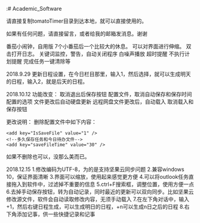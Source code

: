 ﻿:# Academic_Software

请直接复制tomatoTimer目录到达本地，就可以直接使用的。

如果有任何问题，请直接留言，或者给我的邮箱发消息。谢谢

番茄小闹钟，自用版
7个小番茄后一个比较大的休息。
可以对界面进行伸缩。
双击打开日志。
关键词监控，警告，自动关闭程序
白噪声播放
超时提醒
不执行计划提醒
完成任务一键清除等

2018.9.29
更新日程设置，在今日栏目那里，输入1，然后选择，就可以生成明天的日程，输入2，就是后天的日程。

2018.10.12
功能改变：
取消退出后保存按钮
配置文件，取消自动保存和保存时间配置的选项
文件更改后自动硬盘更新
远程网盘文件更改后，自动载入
取消载入和保存按钮

更改说明：
删除配置文件中如下内容：
<!--是否保存任务和今日待办文件-->
    <add key="IsSaveFile" value="1" />
    <!--多久保存任务和今日待办文件-->
    <add key="saveFileTime" value="30" />
如果不删除也可以，没那么美而已。

2018.12.15
1.修改编码为UTF-8，为的是支持坚果云同步问题
2.兼容windows 10，保证界面清晰
3.界面可以缩放，使用起来感觉更方便
4.可以将outlook任务直接拖入到软件中，过滤掉不重要的信息
5.ctrl+F搜索框，调整位置，使用方便一点
6.去掉手动保存按钮，转为自动记录，同时最近的更新可以双向同步。比如坚果云修改源文件，软件会自动读取修改内容，无须手动载入
7.在左下角对话中，输入+1，然后右键日程生成，可以生成明日的日程，+n可以生成n日之后的日程
8.右下角添加记事，供一些快捷记录和记事

